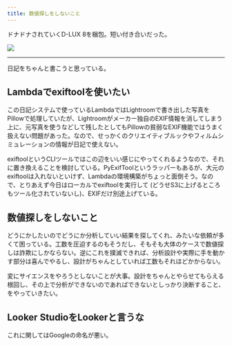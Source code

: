 ```yaml
---
title: 数値探しをしないこと
---
```


ドナドナされていくD-LUX 8を梱包。短い付き合いだった。

![](https://photos.apkas.net/medium/2025/04/25/AR500058.webp)

---

日記をちゃんと書こうと思っている。

## Lambdaでexiftoolを使いたい

この日記システムで使っているLambdaではLightroomで書き出した写真をPillowで処理していたが、Lightroomがメーカー独自のEXIF情報を消してしまう上に、元写真を使うなどして残したとしてもPillowの貧弱なEXIF機能ではうまく扱えない問題があった。なので、せっかくのクリエイティブルックやフィルムシミュレーションの情報が日記で使えない。

exiftoolというCLIツールではこの辺をいい感じにやってくれるようなので、それに置き換えることを検討している。PyExifToolというラッパーもあるが、大元のexiftoolは入れないといけず、Lambdaの環境構築がちょっと面倒そう。なので、とりあえず今日はローカルでexiftoolを実行して (どうせS3に上げるところもツール化されていないし)、EXIFだけ別途上げている。

## 数値探しをしないこと

どうにかしたいのでどうにか分析していい結果を探してくれ、みたいな依頼が多くて困っている。工数を圧迫するのもそうだし、そもそも大体のケースで数値探しは詐欺にしかならない。逆にこれを撲滅できれば、分析設計や実際に手を動かす部分は喜んでやるし、設計がちゃんとしていれば工数もそれほどかからない。

変にサイエンスをやろうとしないことが大事。設計をちゃんとやらせてもらえる根回し、その上で分析ができないのであればできないとしっかり決断すること、をやっていきたい。

## Looker StudioをLookerと言うな

これに関してはGoogleの命名が悪い。

